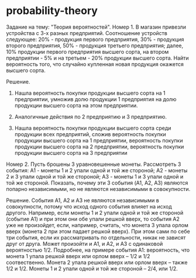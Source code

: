 # probability-theory
Задание на тему: "Теория вероятностей". 
Номер 1. В магазин привезли устройства с 3-х разных предприятий. Соотношение устройств следующее: 20% - продукция первого предприятия, 30% - продукция второго предприятия, 50% - продукция третьего предприятия; далее, 10% продукции первого предприятия высшего сорта, на втором предприятии - 5% и на третьем - 20% продукции высшего сорта. Найти вероятность того, что случайно купленная новая продукция окажется высшего сорта.

Решение. 

1. Нашла вероятность покупки продукции высшего сорта на 1 предприятии, умножив долю продукции 1 предприятия на долю продукции высшего сорта на этом предприятии.

2. Аналогичные действия по 2 предприятию и 3 предприятию.
   
3. Нашла вероятность покупки продукции высшего сорта среди продукции всех предприятий, сложив вероятность покупки продукции высшего сорта на 1 предприятии, вероятность покупки продукции высшего сорта на 2 предприятии, вероятность покупки продукции высшего сорта на 3 предприятии

Номер 2. Пусть брошены 3 уравновешенные монеты. Рассмотреть 3 события:
A1 - монеты 1 и 2 упали одной и той же стороной;
A2 - монеты 2 и 3 упали одной и той же стороной;
A3 - монеты 1 и 3 упали одной и той же стороной.
Показать, почему эти 3 события (A1, A2, A3) являются попарно независимыми, но не являются независимыми в совокупности.

Решение. События А1, А2 и А3 не являются независимыми в совокупности, потому что исход одного события влияет на исход другого. Например, если монеты 1 и 2 упали одной и той же стороной (событие А1) и при этом они обе упали решкой вверх, то события А2 уже не произойдет, если, например, считать, что монета 3 упала орлом вверх (монета 2 при этом падает решкой вверх).
При этом сами по себе три события, если их рассматривать по отдельности, никак не зависят друг от друга. Может произойти и А1, и А2, и А3 с одинаковой вероятностью 1/2. Подробнее, на примере события А1: вероятность, что монета 1 упала решкой вверх или орлом вверх – 1/2 и 1/2 соотвественно. Монета 2 упала решкой вверх или орлом вверх – также 1/2 и 1/2. Монеты 1 и 2 упали одной и той же стороной – 2/4, или 1/2.
